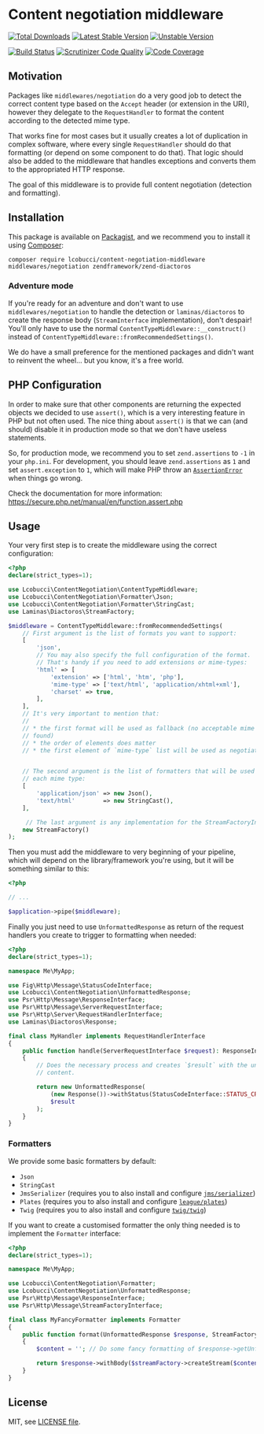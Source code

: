 # Content negotiation middleware

[![Total Downloads](https://img.shields.io/packagist/dt/lcobucci/content-negotiation-middleware.svg?style=flat-square)](https://packagist.org/packages/lcobucci/content-negotiation-middleware)
[![Latest Stable Version](https://img.shields.io/packagist/v/lcobucci/content-negotiation-middleware.svg?style=flat-square)](https://packagist.org/packages/lcobucci/content-negotiation-middleware)
[![Unstable Version](https://img.shields.io/packagist/vpre/lcobucci/content-negotiation-middleware.svg?style=flat-square)](https://packagist.org/packages/lcobucci/content-negotiation-middleware)

[![Build Status](https://img.shields.io/travis/lcobucci/content-negotiation-middleware/3.1.svg?style=flat-square)](http://travis-ci.org/lcobucci/content-negotiation-middleware)
[![Scrutinizer Code Quality](https://img.shields.io/scrutinizer/g/lcobucci/content-negotiation-middleware/3.1.svg?style=flat-square)](https://scrutinizer-ci.com/g/lcobucci/content-negotiation-middleware/?branch=3.1)
[![Code Coverage](https://img.shields.io/scrutinizer/coverage/g/lcobucci/content-negotiation-middleware/3.1.svg?style=flat-square)](https://scrutinizer-ci.com/g/lcobucci/content-negotiation-middleware/?branch=3.1)

## Motivation

Packages like `middlewares/negotiation` do a very good job to detect the correct
content type based on the `Accept` header (or extension in the URI), however they
delegate to the `RequestHandler` to format the content according to the detected
mime type.

That works fine for most cases but it usually creates a lot of duplication in
complex software, where every single `RequestHandler` should do that formatting
(or depend on some component to do that). That logic should also be added to the
middleware that handles exceptions and converts them to the appropriated HTTP
response.

The goal of this middleware is to provide full content negotiation (detection
and formatting).

## Installation

This package is available on [Packagist](http://packagist.org/packages/lcobucci/content-negotiation-middleware),
and we recommend you to install it using [Composer](http://getcomposer.org):

```shell
composer require lcobucci/content-negotiation-middleware middlewares/negotiation zendframework/zend-diactoros
```

### Adventure mode

If you're ready for an adventure and don't want to use `middlewares/negotiation`
to handle the detection or `laminas/diactoros` to create the response
body (`StreamInterface` implementation), don't despair! You'll only have to use
the normal `ContentTypeMiddleware::__construct()` instead of
`ContentTypeMiddleware::fromRecommendedSettings()`.

We do have a small preference for the mentioned packages and didn't want to reinvent
the wheel... but you know, it's a free world.

## PHP Configuration

In order to make sure that other components are returning the expected objects we decided
to use `assert()`, which is a very interesting feature in PHP but not often used.
The nice thing about `assert()` is that we can (and should) disable it in production mode
so that we don't have useless statements.

So, for production mode, we recommend you to set `zend.assertions` to `-1` in your `php.ini`.
For development, you should leave `zend.assertions` as `1` and set `assert.exception` to `1`, which
will make PHP throw an [`AssertionError`](https://secure.php.net/manual/en/class.assertionerror.php)
when things go wrong.

Check the documentation for more information: https://secure.php.net/manual/en/function.assert.php

## Usage

Your very first step is to create the middleware using the correct configuration:

```php
<?php
declare(strict_types=1);

use Lcobucci\ContentNegotiation\ContentTypeMiddleware;
use Lcobucci\ContentNegotiation\Formatter\Json;
use Lcobucci\ContentNegotiation\Formatter\StringCast;
use Laminas\Diactoros\StreamFactory;

$middleware = ContentTypeMiddleware::fromRecommendedSettings(
    // First argument is the list of formats you want to support:
    [
        'json',
        // You may also specify the full configuration of the format.
        // That's handy if you need to add extensions or mime-types:
        'html' => [
            'extension' => ['html', 'htm', 'php'],
            'mime-type' => ['text/html', 'application/xhtml+xml'],
            'charset' => true,
        ],
    ],
    // It's very important to mention that:
    //
    // * the first format will be used as fallback (no acceptable mime type
    // found)
    // * the order of elements does matter
    // * the first element of `mime-type` list will be used as negotiated type


    // The second argument is the list of formatters that will be used for
    // each mime type:
    [
        'application/json' => new Json(),
        'text/html'        => new StringCast(),
    ],

     // The last argument is any implementation for the StreamFactoryInterface (PSR-17)  
    new StreamFactory()
);
```

Then you must add the middleware to very beginning of your pipeline, which will
depend on the library/framework you're using, but it will be something similar
to this:

```php
<?php

// ...

$application->pipe($middleware);
```

Finally you just need to use `UnformattedResponse` as return of the request
handlers you create to trigger to formatting when needed:

```php
<?php
declare(strict_types=1);

namespace Me\MyApp;

use Fig\Http\Message\StatusCodeInterface;
use Lcobucci\ContentNegotiation\UnformattedResponse;
use Psr\Http\Message\ResponseInterface;
use Psr\Http\Message\ServerRequestInterface;
use Psr\Http\Server\RequestHandlerInterface;
use Laminas\Diactoros\Response;

final class MyHandler implements RequestHandlerInterface
{
    public function handle(ServerRequestInterface $request): ResponseInterface
    {
        // Does the necessary process and creates `$result` with the unformatted
        // content.

        return new UnformattedResponse(
            (new Response())->withStatus(StatusCodeInterface::STATUS_CREATED),
            $result
        );
    }
}
```

### Formatters

We provide some basic formatters by default:

* `Json`
* `StringCast`
* `JmsSerializer` (requires you to also install and configure [`jms/serializer`](https://jmsyst.com/libs/serializer))
* `Plates` (requires you to also install and configure [`league/plates`](http://platesphp.com))
* `Twig` (requires you to also install and configure [`twig/twig`](https://twig.symfony.com))

If you want to create a customised formatter the only thing needed is to
implement the `Formatter` interface:

```php
<?php
declare(strict_types=1);

namespace Me\MyApp;

use Lcobucci\ContentNegotiation\Formatter;
use Lcobucci\ContentNegotiation\UnformattedResponse;
use Psr\Http\Message\ResponseInterface;
use Psr\Http\Message\StreamFactoryInterface;

final class MyFancyFormatter implements Formatter
{
    public function format(UnformattedResponse $response, StreamFactoryInterface $streamFactory): ResponseInterface
    {
        $content = ''; // Do some fancy formatting of $response->getUnformattedContent() and put into $content

        return $response->withBody($streamFactory->createStream($content));
    }
}
```

## License

MIT, see [LICENSE file](https://github.com/lcobucci/content-negotiation-middleware/blob/master/LICENSE).

